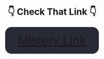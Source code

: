 <div style="display: flex; flex-direction: column; justify-content: center; text-align: center; border: none; gap: 20px;">
  <h1 style="text-aling: center;" >👇 Check That Link 👇</h1>
  <button style="background-color: rgba(255, 255, 255, 0); border: none;" >
    <a style="font-size: 40px; background-color: #282a36; border-radius: 20px; padding: 20px 40px; cursor: pointer;" href="https://darlon.me">Mistery Link</a>
  </button>  
</div>
